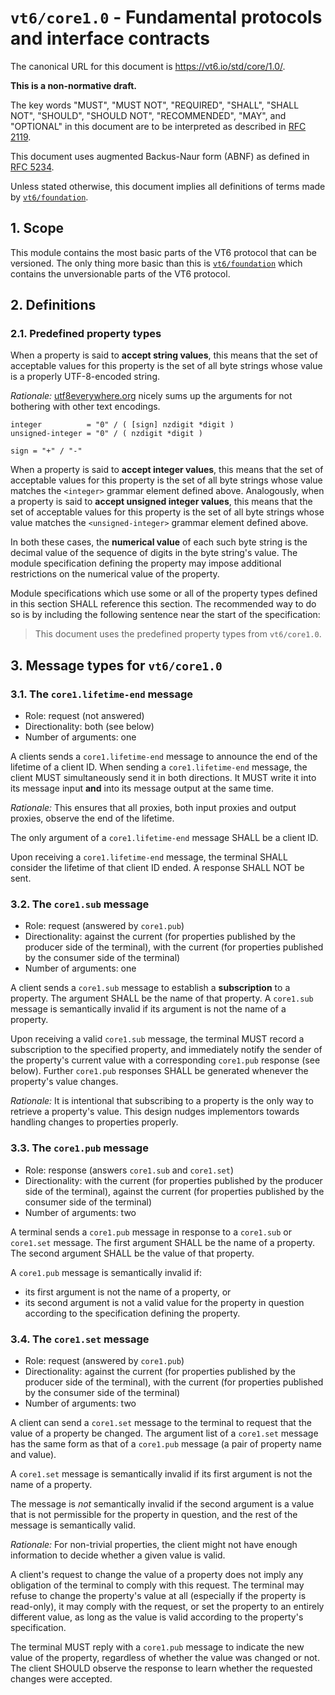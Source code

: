 <!-- draft -->
# `vt6/core1.0` - Fundamental protocols and interface contracts

The canonical URL for this document is <https://vt6.io/std/core/1.0/>.

**This is a non-normative draft.**

The key words "MUST", "MUST NOT", "REQUIRED", "SHALL", "SHALL NOT", "SHOULD", "SHOULD NOT", "RECOMMENDED", "MAY", and "OPTIONAL" in this document are to be interpreted as described in [RFC 2119](https://tools.ietf.org/html/rfc2119).

This document uses augmented Backus-Naur form (ABNF) as defined in [RFC 5234](https://tools.ietf.org/html/rfc5234).

Unless stated otherwise, this document implies all definitions of terms made by [`vt6/foundation`](https://vt6.io/std/foundation/).

## 1. Scope

This module contains the most basic parts of the VT6 protocol that can be versioned.
The only thing more basic than this is [`vt6/foundation`](https://vt6.io/std/foundation/) which contains the unversionable parts of the VT6 protocol.

## 2. Definitions

### 2.1. Predefined property types

When a property is said to **accept string values**, this means that the set of acceptable values for this property is the set of all byte strings whose value is a properly UTF-8-encoded string.

*Rationale:* [utf8everywhere.org](http://utf8everywhere.org) nicely sums up the arguments for not bothering with other text encodings.

```abnf
integer          = "0" / ( [sign] nzdigit *digit )
unsigned-integer = "0" / ( nzdigit *digit )

sign = "+" / "-"
```

When a property is said to **accept integer values**, this means that the set of acceptable values for this property is the set of all byte strings whose value matches the `<integer>` grammar element defined above.
Analogously, when a property is said to **accept unsigned integer values**, this means that the set of acceptable values for this property is the set of all byte strings whose value matches the `<unsigned-integer>` grammar element defined above.

In both these cases, the **numerical value** of each such byte string is the decimal value of the sequence of digits in the byte string's value.
The module specification defining the property may impose additional restrictions on the numerical value of the property.

Module specifications which use some or all of the property types defined in this section SHALL reference this section.
The recommended way to do so is by including the following sentence near the start of the specification:

> This document uses the predefined property types from `vt6/core1.0`.

## 3. Message types for `vt6/core1.0`

### 3.1. The `core1.lifetime-end` message

- Role: request (not answered)
- Directionality: both (see below)
- Number of arguments: one

A clients sends a `core1.lifetime-end` message to announce the end of the lifetime of a client ID.
When sending a `core1.lifetime-end` message, the client MUST simultaneously send it in both directions.
It MUST write it into its message input **and** into its message output at the same time.

*Rationale:* This ensures that all proxies, both input proxies and output proxies, observe the end of the lifetime.

The only argument of a `core1.lifetime-end` message SHALL be a client ID.

Upon receiving a `core1.lifetime-end` message, the terminal SHALL consider the lifetime of that client ID ended.
A response SHALL NOT be sent.

### 3.2. The `core1.sub` message

- Role: request (answered by `core1.pub`)
- Directionality: against the current (for properties published by the producer side of the terminal), with the current (for properties published by the consumer side of the terminal)
- Number of arguments: one

A client sends a `core1.sub` message to establish a **subscription** to a property.
The argument SHALL be the name of that property.
A `core1.sub` message is semantically invalid if its argument is not the name of a property.

Upon receiving a valid `core1.sub` message, the terminal MUST record a subscription to the specified property, and immediately notify the sender of the property's current value with a corresponding `core1.pub` response (see below).
Further `core1.pub` responses SHALL be generated whenever the property's value changes.

*Rationale:* It is intentional that subscribing to a property is the only way to retrieve a property's value.
This design nudges implementors towards handling changes to properties properly.

### 3.3. The `core1.pub` message

- Role: response (answers `core1.sub` and `core1.set`)
- Directionality: with the current (for properties published by the producer side of the terminal), against the current (for properties published by the consumer side of the terminal)
- Number of arguments: two

A terminal sends a `core1.pub` message in response to a `core1.sub` or `core1.set` message.
The first argument SHALL be the name of a property.
The second argument SHALL be the value of that property.

A `core1.pub` message is semantically invalid if:

- its first argument is not the name of a property, or
- its second argument is not a valid value for the property in question according to the specification defining the property.

### 3.4. The `core1.set` message

- Role: request (answered by `core1.pub`)
- Directionality: against the current (for properties published by the producer side of the terminal), with the current (for properties published by the consumer side of the terminal)
- Number of arguments: two

A client can send a `core1.set` message to the terminal to request that the value of a property be changed.
The argument list of a `core1.set` message has the same form as that of a `core1.pub` message (a pair of property name and value).

A `core1.set` message is semantically invalid if its first argument is not the name of a property.

The message is *not* semantically invalid if the second argument is a value that is not permissible for the property in question, and the rest of the message is semantically valid.

*Rationale:* For non-trivial properties, the client might not have enough information to decide whether a given value is valid.

A client's request to change the value of a property does not imply any obligation of the terminal to comply with this request.
The terminal may refuse to change the property's value at all (especially if the property is read-only), it may comply with the request, or set the property to an entirely different value, as long as the value is valid according to the property's specification.

The terminal MUST reply with a `core1.pub` message to indicate the new value of the property, regardless of whether the value was changed or not.
The client SHOULD observe the response to learn whether the requested changes were accepted.
